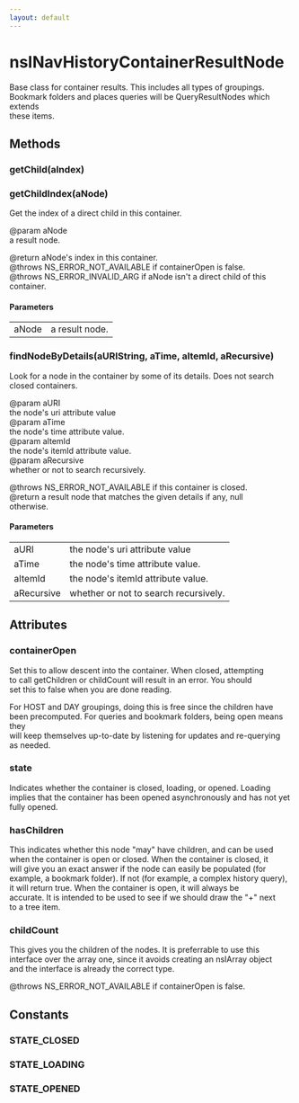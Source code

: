 ```yaml
---
layout: default
---
```


# nsINavHistoryContainerResultNode #
  
Base class for container results. This includes all types of groupings.  
Bookmark folders and places queries will be QueryResultNodes which extends  
these items.  
  

## Methods ##

### getChild(aIndex) ###

### getChildIndex(aNode) ###
  
Get the index of a direct child in this container.  
  
@param aNode  
       a result node.  
  
@return aNode's index in this container.  
@throws NS_ERROR_NOT_AVAILABLE if containerOpen is false.  
@throws NS_ERROR_INVALID_ARG if aNode isn't a direct child of this  
container.  
  

#### Parameters ####

<table>

<tr>
<td>aNode</td>
<td>       a result node.  
</td>
</tr>

</table>

### findNodeByDetails(aURIString, aTime, aItemId, aRecursive) ###
  
Look for a node in the container by some of its details.  Does not search  
closed containers.  
  
@param aURI  
       the node's uri attribute value  
@param aTime  
       the node's time attribute value.  
@param aItemId  
       the node's itemId attribute value.  
@param aRecursive  
       whether or not to search recursively.  
  
@throws NS_ERROR_NOT_AVAILABLE if this container is closed.  
@return a result node that matches the given details if any, null  
        otherwise.  
  

#### Parameters ####

<table>

<tr>
<td>aURI</td>
<td>       the node's uri attribute value  
</td>
</tr>

<tr>
<td>aTime</td>
<td>       the node's time attribute value.  
</td>
</tr>

<tr>
<td>aItemId</td>
<td>       the node's itemId attribute value.  
</td>
</tr>

<tr>
<td>aRecursive</td>
<td>       whether or not to search recursively.  
</td>
</tr>

</table>

## Attributes ##

### containerOpen ###
  
Set this to allow descent into the container. When closed, attempting  
to call getChildren or childCount will result in an error. You should  
set this to false when you are done reading.  
  
For HOST and DAY groupings, doing this is free since the children have  
been precomputed. For queries and bookmark folders, being open means they  
will keep themselves up-to-date by listening for updates and re-querying  
as needed.  
  

### state ###
  
Indicates whether the container is closed, loading, or opened.  Loading  
implies that the container has been opened asynchronously and has not yet  
fully opened.  
  

### hasChildren ###
  
This indicates whether this node "may" have children, and can be used  
when the container is open or closed. When the container is closed, it  
will give you an exact answer if the node can easily be populated (for  
example, a bookmark folder). If not (for example, a complex history query),  
it will return true. When the container is open, it will always be  
accurate. It is intended to be used to see if we should draw the "+" next  
to a tree item.  
  

### childCount ###
  
This gives you the children of the nodes. It is preferrable to use this  
interface over the array one, since it avoids creating an nsIArray object  
and the interface is already the correct type.  
  
@throws NS_ERROR_NOT_AVAILABLE if containerOpen is false.  
  

## Constants ##

### STATE_CLOSED ###

### STATE_LOADING ###

### STATE_OPENED ###
